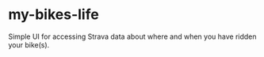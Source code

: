 # my-bikes-life
Simple UI for accessing Strava data about where and when you have ridden your bike(s).
